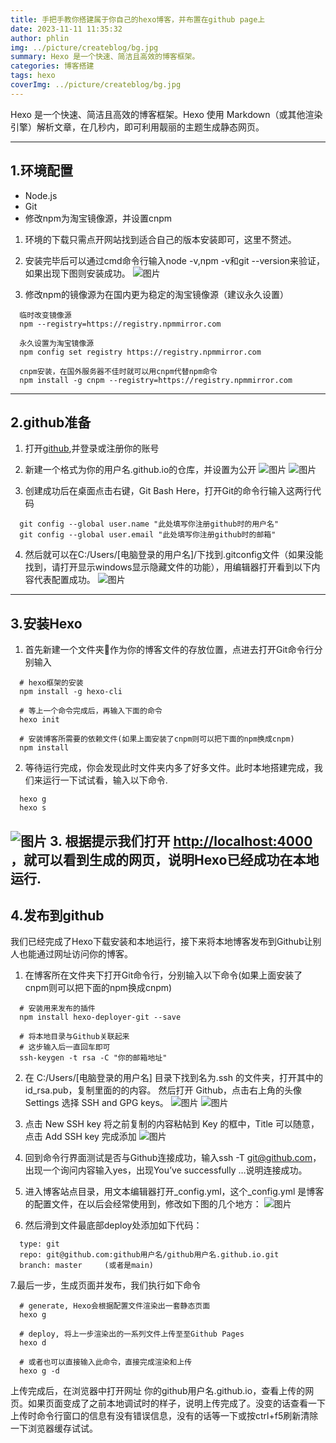 ```yaml
---
title: 手把手教你搭建属于你自己的hexo博客，并布置在github page上
date: 2023-11-11 11:35:32
author: phlin
img: ../picture/createblog/bg.jpg
summary: Hexo 是一个快速、简洁且高效的博客框架。
categories: 博客搭建
tags: hexo
coverImg: ../picture/createblog/bg.jpg
---
```

Hexo 是一个快速、简洁且高效的博客框架。Hexo 使用 Markdown（或其他渲染引擎）解析文章，在几秒内，即可利用靓丽的主题生成静态网页。

---
## 1.环境配置

* Node.js
* Git
* 修改npm为淘宝镜像源，并设置cnpm

1. 环境的下载只需点开网站找到适合自己的版本安装即可，这里不赘述。
   
2. 安装完毕后可以通过cmd命令行输入node -v,npm -v和git --version来验证，如果出现下图则安装成功。
  ![图片](https://qiuniu.phlin.top/bucket/1.png)
3. 修改npm的镜像源为在国内更为稳定的淘宝镜像源（建议永久设置）
```git
  临时改变镜像源 
  npm --registry=https://registry.npmmirror.com

  永久设置为淘宝镜像源
  npm config set registry https://registry.npmmirror.com

  cnpm安装，在国外服务器不佳时就可以用cnpm代替npm命令
  npm install -g cnpm --registry=https://registry.npmmirror.com
```
---
## 2.github准备
1. 打开[github](https://github.com/),并登录或注册你的账号

2. 新建一个格式为你的用户名.github.io的仓库，并设置为公开
 ![图片](https://qiuniu.phlin.top/bucket/2.png)
 ![图片](https://qiuniu.phlin.top/bucket/3.png)

3. 创建成功后在桌面点击右键，Git Bash Here，打开Git的命令行输入这两行代码
```
  git config --global user.name "此处填写你注册github时的用户名"
  git config --global user.email "此处填写你注册github时的邮箱"
```

4. 然后就可以在C:/Users/[电脑登录的用户名]/下找到.gitconfig文件（如果没能找到，请打开显示windows显示隐藏文件的功能），用编辑器打开看到以下内容代表配置成功。
![图片](https://qiuniu.phlin.top/bucket/5.png)
---

## 3.安装Hexo
1. 首先新建一个文件夹👀作为你的博客文件的存放位置，点进去打开Git命令行分别输入
```
  # hexo框架的安装
  npm install -g hexo-cli
  
  # 等上一个命令完成后，再输入下面的命令
  hexo init
    
  # 安装博客所需要的依赖文件(如果上面安装了cnpm则可以把下面的npm换成cnpm)
  npm install
```
2. 等待运行完成，你会发现此时文件夹内多了好多文件。此时本地搭建完成，我们来运行一下试试看，输入以下命令.
```
  hexo g           
  hexo s                                          
```
![图片](https://qiuniu.phlin.top/bucket/4.png)
3. 根据提示我们打开 [http://localhost:4000](http://localhost:4000) ，就可以看到生成的网页，说明Hexo已经成功在本地运行.
---
## 4.发布到github
我们已经完成了Hexo下载安装和本地运行，接下来将本地博客发布到Github让别人也能通过网址访问你的博客。
1. 在博客所在文件夹下打开Git命令行，分别输入以下命令(如果上面安装了cnpm则可以把下面的npm换成cnpm)
```
  # 安装用来发布的插件
  npm install hexo-deployer-git --save
 ​
  # 将本地目录与Github关联起来
  # 这步输入后一直回车即可
  ssh-keygen -t rsa -C "你的邮箱地址"
```

2. 在 C:/Users/[电脑登录的用户名] 目录下找到名为.ssh 的文件夹，打开其中的 id_rsa.pub，复制里面的的内容。 然后打开 Github，点击右上角的头像 Settings 选择 SSH and GPG keys。
![图片](https://qiuniu.phlin.top/bucket/6.png)
![图片](https://qiuniu.phlin.top/bucket/7.png)

3. 点击 New SSH key 将之前复制的内容粘帖到 Key 的框中，Title 可以随意，点击 Add SSH key 完成添加
![图片](https://qiuniu.phlin.top/bucket/8.png)

4. 回到命令行界面测试是否与Github连接成功，输入ssh -T git@github.com，出现一个询问内容输入yes，出现You’ve successfully …说明连接成功。

5. 进入博客站点目录，用文本编辑器打开_config.yml，这个_config.yml 是博客的配置文件，在以后会经常使用到，修改如下图的几个地方：
![图片](https://qiuniu.phlin.top/bucket/9.png)

6. 然后滑到文件最底部deploy处添加如下代码：
```
  type: git
  repo: git@github.com:github用户名/github用户名.github.io.git          
  branch: master     (或者是main)
```

7.最后一步，生成页面并发布，我们执行如下命令
```
  # generate, Hexo会根据配置文件渲染出一套静态页面
  hexo g
 ​
  # deploy, 将上一步渲染出的一系列文件上传至至Github Pages
  hexo d
 ​
  # 或者也可以直接输入此命令，直接完成渲染和上传
  hexo g -d
```
上传完成后，在浏览器中打开网址 你的github用户名.github.io，查看上传的网页。如果页面变成了之前本地调试时的样子，说明上传完成了。没变的话查看一下上传时命令行窗口的信息有没有错误信息，没有的话等一下或按ctrl+f5刷新清除一下浏览器缓存试试。